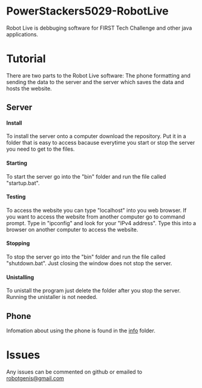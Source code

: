 # PowerStackers5029-RobotLive

Robot Live is debbuging software for FIRST Tech Challenge and other java applications.

# Tutorial

There are two parts to the Robot Live software: The phone formatting and sending the data to the server and the server which saves the data and hosts the website.

## Server

#### Install

To install the server onto a computer download the repository. Put it in a folder that is easy to access bacause everytime you start or stop the server you need to get to the files.

#### Starting

To start the server go into the "bin" folder and run the file called "startup.bat".

#### Testing

To access the website you can type "localhost" into you web browser. If you want to access the website from another computer go to command prompt. Type in "ipconfig" and look for your "IPv4 address". Type this into a browser on another computer to access the website.

#### Stopping

To stop the server go into the "bin" folder and run the file called "shutdown.bat". Just closing the window does not stop the server. 

#### Unistalling

To unistall the program just delete the folder after you stop the server. Running the unistaller is not needed.

## Phone

Infomation about using the phone is found in the [info](/info/README.md) folder.

# Issues

Any issues can be commented on github or emailed to robotgenis@gmail.com
